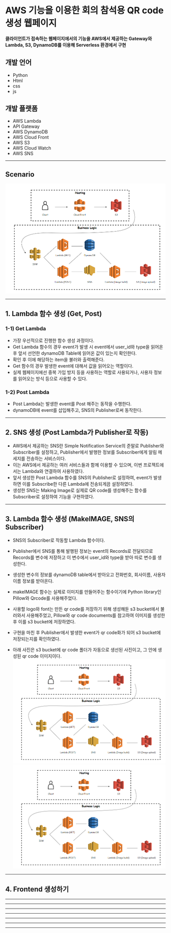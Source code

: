 # AWS 기능을 이용한 회의 참석용 QR code 생성 웹페이지
 
#### 클라이언트가 접속하는 웹페이지에서의 기능을 AWS에서 제공하는 Gateway와 Lambda, S3, DynamoDB를 이용해 Serverless 환경에서 구현

## 개발 언어
  - Python
  - Html
  - css
  - js
  
## 개발 플랫폼
  - AWS Lambda
  - API Gateway
  - AWS DynamoDB
  - AWS Cloud Front
  - AWS S3
  - AWS Cloud Watch
  - AWS SNS

<hr/>

## Scenario
![image](https://github.com/Rosa1026/Lambda-Project/blob/main/image/%EC%A0%84%EA%B3%B5%20%ED%94%84%EB%A1%9C%EC%A0%9D%ED%8A%B8%20%EC%8B%9C%EB%82%98%EB%A6%AC%EC%98%A4.png)

<hr/>

## 1. Lambda 함수 생성 (Get, Post)
### 1-1) Get Lambda
  - 가장 우선적으로 진행한 함수 생성 과정이다.
  - Get Lambda 함수의 경우 event가 발생 시 event에서 user_id와 type을 읽어온 후 앞서 선언한 dynamoDB Table에 읽어온 값이 있는지 확인한다.
  - 확인 후 이에 해당하는 item을 불러와 출력해준다.
  - Get 함수의 경우 발생한 event에 대해서 값을 읽어오는 역할이다.
  - 실제 웹페이지에선 중복 가입 방지 등을 사용하는 역할로 사용되거나, 사용자 정보를 읽어오는 방식 등으로 사용할 수 있다.

### 1-2) Post Lambda
  - Post Lambda는 발생한 event를 Post 해주는 동작을 수행한다.
  - dynamoDB에 event를 삽입해주고, SNS의 Publisher로써 동작한다.

<hr/>

## 2. SNS 생성 (Post Lambda가 Publisher로 작동)
  - AWS에서 제공하는 SNS란 Simple Notification Service의 준말로 Publisher와 Subscriber를 설정하고, Publisher에서 발행한 정보를 Subscriber에게 알림 메세지를 전송하는 서비스이다.
  - 이는 AWS에서 제공하는 여러 서비스들과 함께 이용할 수 있으며, 이번 프로젝트에서는 Lambda와 연결하여 사용하였다.
  - 앞서 생성한 Post Lambda 함수를 SNS의 Publisher로 설정하여, event가 발생하면 이를 Subscribe한 다른 Lambda에 전송되게끔 설정하였다.
  - 생성한 SNS는 Making Image로 실제로 QR code를 생성해주는 함수를 Subscriber로 설정하여 기능을 구현하였다.

<hr/>

## 3. Lambda 함수 생성 (MakeIMAGE, SNS의 Subscriber)
  - SNS의 Subscriber로 작동할 Lambda 함수이다.
  - Publisher에서 SNS를 통해 발행된 정보는 event의 Records로 전달되므로 Records를 변수에 저장하고 이 변수에서 user_id와 type을 받아 따로 변수를 생성한다.
  - 생성한 변수의 정보를 dynamoDB table에서 받아오고 전화번호, 회사이름, 사용자 이름 정보를 받아온다.
  - makeIMAGE 함수는 실제로 이미지를 만들어주는 함수이기에 Python library인 Pillow와 Qrcode를 사용해주었다.
  - 사용할 logo와 font는 만든 qr code를 저장하기 위해 생성해둔 s3 bucket에서 불러와서 사용해주었고, Pillow와 qr code documents를 참고하여 이미지를 생성한 후 이를 s3 bucket에 저장하였다.

  - 구현을 마친 후 Publisher에서 발생한 event가 qr code화가 되어 s3 bucket에 저장되는지를 확인하였다.
  - 아래 사진은 s3 bucket에 qr code 폴더가 자동으로 생선된 사진이고, 그 안에 생성된 qr code 이미지이다.
![image](https://github.com/Rosa1026/Lambda-Project/blob/main/image/%EC%A0%84%EA%B3%B5%20%ED%94%84%EB%A1%9C%EC%A0%9D%ED%8A%B8%20%EC%8B%9C%EB%82%98%EB%A6%AC%EC%98%A4.png)
![image](https://github.com/Rosa1026/Lambda-Project/blob/main/image/%EC%A0%84%EA%B3%B5%20%ED%94%84%EB%A1%9C%EC%A0%9D%ED%8A%B8%20%EC%8B%9C%EB%82%98%EB%A6%AC%EC%98%A4.png)

<hr/>

## 4. Frontend 생성하기

<hr/>

<hr/>

<hr/>

<hr/>

<hr/>

<hr/>

<hr/>
